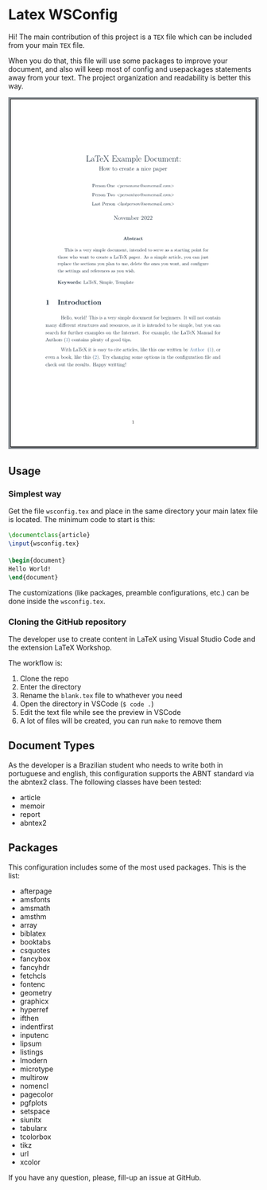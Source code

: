 # Latex WSConfig

Hi! The main contribution of this project is a `TEX` file which can be included from your main `TEX` file.

When you do that, this file will use some packages to improve your document, and also will keep most of config and usepackages statements away from your text. The project organization and readability is better this way.

![](assets/2022-11-25-00-34-57.png)

## Usage

### Simplest way

Get the file `wsconfig.tex` and place in the same directory your main latex file is located. The minimum code to start is this:

```latex
\documentclass{article}
\input{wsconfig.tex}

\begin{document}
Hello World!
\end{document}
```

The customizations (like packages, preamble configurations, etc.) can be done inside the `wsconfig.tex`. 

### Cloning the GitHub repository

The developer use to create content in LaTeX using Visual Studio Code and the extension LaTeX Workshop.

The workflow is:

1. Clone the repo
2. Enter the directory
3. Rename the `blank.tex` file to whathever you need
4. Open the directory in VSCode (`$ code .`)
5. Edit the text file while see the preview in VSCode
6. A lot of files will be created, you can run `make` to remove them

## Document Types

As the developer is a Brazilian student who needs to write both in portuguese and english, this configuration supports the ABNT standard via the abntex2 class. The following classes have been tested:

- article
- memoir
- report
- abntex2

## Packages

This configuration includes some of the most used packages. This is the list:

- afterpage
- amsfonts
- amsmath
- amsthm
- array
- biblatex
- booktabs
- csquotes
- fancybox
- fancyhdr
- fetchcls
- fontenc
- geometry
- graphicx
- hyperref
- ifthen
- indentfirst
- inputenc
- lipsum
- listings
- lmodern
- microtype
- multirow
- nomencl
- pagecolor
- pgfplots
- setspace
- siunitx
- tabularx
- tcolorbox
- tikz
- url
- xcolor

If you have any question, please, fill-up an issue at GitHub.
